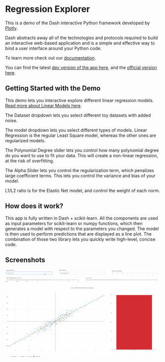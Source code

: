 # Regression Explorer

This is a demo of the Dash interactive Python framework developed by [Plotly](https://plot.ly/).

Dash abstracts away all of the technologies and protocols required to build an interactive web-based application and is a simple and effective way to bind a user interface around your Python code.

To learn more check out our [documentation](https://plot.ly/dash).

You can find the latest [dev version of the app here](https://dash-regression-dev.herokuapp.com/),
and the [official version here](https://dash-regression.herokuapp.com/).

## Getting Started with the Demo
This demo lets you interactive explore different linear regression models. [Read more about Linear Models here](http://scikit-learn.org/stable/modules/linear_model.html#linear-model).

The Dataset dropdown lets you select different toy datasets with added noise.

The model dropdown lets you select different types of models. Linear Regression is the regular Least Square model, whereas the other ones are regularized models.

The Polynomial Degree slider lets you control how many polynomial degree do you want to use to fit your data. This will create a non-linear regression, at the risk of overfitting.

The Alpha Slider lets you control the regularization term, which penalizes large coefficient terms. This lets you control the variance and bias of your model.

L1/L2 ratio is for the Elastic Net model, and control the weight of each norm.


## How does it work?
This app is fully written in Dash + scikit-learn. All the components are used as input parameters for scikit-learn or numpy functions, which then generates a model with respect to the parameters you changed. The model is then used to perform predictions that are displayed as a line plot. The combination of those two library lets you quickly write high-level, concise code.

## Screenshots
![animated1](images/animated1.gif)